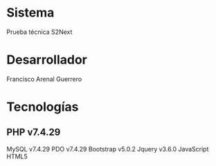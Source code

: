 # Sistema
Prueba técnica S2Next

# Desarrollador
Francisco Arenal Guerrero

# Tecnologías
## PHP v7.4.29
MySQL v7.4.29
PDO v7.4.29
Bootstrap v5.0.2
Jquery v3.6.0
JavaScript
HTML5